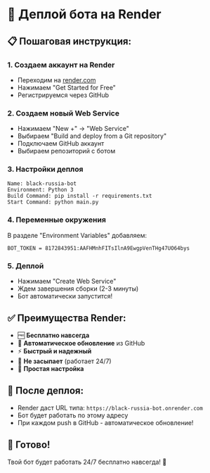 # 🚀 Деплой бота на Render

## 📋 Пошаговая инструкция:

### 1. **Создаем аккаунт на Render**
- Переходим на [render.com](https://render.com)
- Нажимаем "Get Started for Free"
- Регистрируемся через GitHub

### 2. **Создаем новый Web Service**
- Нажимаем "New +" → "Web Service"
- Выбираем "Build and deploy from a Git repository"
- Подключаем GitHub аккаунт
- Выбираем репозиторий с ботом

### 3. **Настройки деплоя**
```
Name: black-russia-bot
Environment: Python 3
Build Command: pip install -r requirements.txt
Start Command: python main.py
```

### 4. **Переменные окружения**
В разделе "Environment Variables" добавляем:
```
BOT_TOKEN = 8172843951:AAFHMnhFITsIlnA9EwgpVenTHg47UO64bys
```

### 5. **Деплой**
- Нажимаем "Create Web Service"
- Ждем завершения сборки (2-3 минуты)
- Бот автоматически запустится!

## ✅ **Преимущества Render:**
- 🆓 **Бесплатно навсегда**
- 🔄 **Автоматическое обновление** из GitHub
- ⚡ **Быстрый и надежный**
- 🚫 **Не засыпает** (работает 24/7)
- 🔧 **Простая настройка**

## 🔗 **После деплоя:**
- Render даст URL типа: `https://black-russia-bot.onrender.com`
- Бот будет работать по этому адресу
- При каждом push в GitHub - автоматическое обновление!

## 🎯 **Готово!**
Твой бот будет работать 24/7 бесплатно навсегда! 🎉

